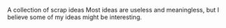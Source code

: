 A collection of scrap ideas
Most ideas are useless and meaningless, but I believe some of my ideas might be interesting.
